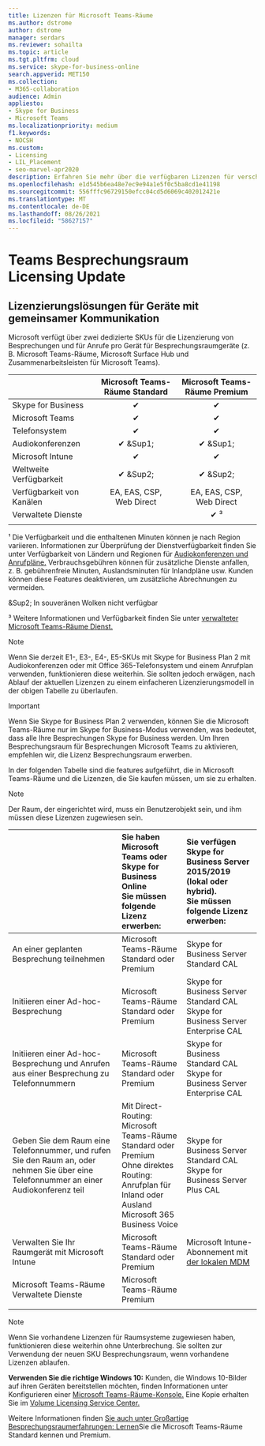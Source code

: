 ```yaml
---
title: Lizenzen für Microsoft Teams-Räume
ms.author: dstrome
author: dstrome
manager: serdars
ms.reviewer: sohailta
ms.topic: article
ms.tgt.pltfrm: cloud
ms.service: skype-for-business-online
search.appverid: MET150
ms.collection:
- M365-collaboration
audience: Admin
appliesto:
- Skype for Business
- Microsoft Teams
ms.localizationpriority: medium
f1.keywords:
- NOCSH
ms.custom:
- Licensing
- LIL_Placement
- seo-marvel-apr2020
description: Erfahren Sie mehr über die verfügbaren Lizenzen für verschiedene Arten von Anruf- und Besprechungsfunktionen in Microsoft Teams-Räume.
ms.openlocfilehash: e1d545b6ea48e7ec9e94a1e5f0c5ba8cd1e41198
ms.sourcegitcommit: 556fffc96729150efcc04cd5d6069c402012421e
ms.translationtype: MT
ms.contentlocale: de-DE
ms.lasthandoff: 08/26/2021
ms.locfileid: "58627157"
---
```

# <a name="teams-meeting-room-licensing-update"></a>Teams Besprechungsraum Licensing Update

## <a name="licensing-solutions-for-shared-communication-devices"></a>Lizenzierungslösungen für Geräte mit gemeinsamer Kommunikation

Microsoft verfügt über zwei dedizierte SKUs für die Lizenzierung von Besprechungen und für Anrufe pro Gerät für Besprechungsraumgeräte (z. B. Microsoft Teams-Räume, Microsoft Surface Hub und Zusammenarbeitsleisten für Microsoft Teams).

|&nbsp;|Microsoft Teams-Räume Standard |Microsoft Teams-Räume Premium |
|:--- |:---: |:---: |
|Skype for Business |&#x2714;| &#x2714;|
|Microsoft Teams|  &#x2714;|  &#x2714;|
|Telefonsystem|  &#x2714;|  &#x2714;|
|Audiokonferenzen|&#x2714; &Sup1;|&#x2714; &Sup1;|
|Microsoft Intune|&#x2714;|&#x2714;|  
|Weltweite Verfügbarkeit | &#x2714; &Sup2;| &#x2714; &Sup2;|
|Verfügbarkeit von Kanälen | EA, EAS, CSP, <br/>Web Direct | EA, EAS, CSP, <br/>Web Direct |
|Verwaltete Dienste | | &#x2714; &sup3;|
| | | |

&sup1; Die Verfügbarkeit und die enthaltenen Minuten können je nach Region variieren. Informationen zur Überprüfung der Dienstverfügbarkeit finden Sie unter Verfügbarkeit von Ländern und Regionen für [Audiokonferenzen und Anrufpläne.](/microsoftteams/country-and-region-availability-for-audio-conferencing-and-calling-plans) Verbrauchsgebühren können für zusätzliche Dienste anfallen, z. B. gebührenfreie Minuten, Auslandsminuten für Inlandpläne usw. Kunden können diese Features deaktivieren, um zusätzliche Abrechnungen zu vermeiden.  

&Sup2; In souveränen Wolken nicht verfügbar  

&sup3; Weitere Informationen und Verfügbarkeit finden Sie unter [verwalteter Microsoft Teams-Räume Dienst.](microsoft-teams-rooms-premium.md)

> [!NOTE]
> Wenn Sie derzeit E1-, E3-, E4-, E5-SKUs mit Skype for Business Plan 2 mit Audiokonferenzen oder mit Office 365-Telefonsystem und einem Anrufplan verwenden, funktionieren diese weiterhin. Sie sollten jedoch erwägen, nach Ablauf der aktuellen Lizenzen zu einem einfacheren Lizenzierungsmodell in der obigen Tabelle zu überlaufen.

> [!IMPORTANT]
> Wenn Sie Skype for Business Plan 2 verwenden, können Sie die Microsoft Teams-Räume nur im Skype for Business-Modus verwenden, was bedeutet, dass alle Ihre Besprechungen Skype for Business werden. Um Ihren Besprechungsraum für Besprechungen Microsoft Teams zu aktivieren, empfehlen wir, die Lizenz Besprechungsraum erwerben. 

In der folgenden Tabelle sind die features aufgeführt, die in Microsoft Teams-Räume und die Lizenzen, die Sie kaufen müssen, um sie zu erhalten.
  
> [!NOTE]
> Der Raum, der eingerichtet wird, muss ein Benutzerobjekt sein, und ihm müssen diese Lizenzen zugewiesen sein.

| &nbsp; | Sie haben Microsoft Teams oder Skype for Business Online <br/> Sie müssen folgende Lizenz erwerben:   |Sie verfügen Skype for Business Server 2015/2019 (lokal oder hybrid). <br/> Sie müssen folgende Lizenz erwerben:|
|:-----|:-----|:-----|
|An einer geplanten Besprechung teilnehmen  | Microsoft Teams-Räume Standard oder Premium  |Skype for Business Server Standard CAL  |
|Initiieren einer Ad-hoc-Besprechung | Microsoft Teams-Räume Standard oder Premium  |Skype for Business Server Standard CAL  <br/> Skype for Business Server Enterprise CAL|
|Initiieren einer Ad-hoc-Besprechung und Anrufen aus einer Besprechung zu Telefonnummern |  Microsoft Teams-Räume Standard oder Premium |Skype for Business Standard CAL  <br/> Skype for Business Server Enterprise CAL|
|Geben Sie dem Raum eine Telefonnummer, und rufen Sie den Raum an, oder nehmen Sie über eine Telefonnummer an einer Audiokonferenz teil  | Mit Direct-Routing: Microsoft Teams-Räume Standard oder Premium<br/>Ohne direktes Routing: Anrufplan für Inland oder Ausland<br/>Microsoft 365 Business Voice  |Skype for Business Server Standard CAL  <br/> Skype for Business Server Plus CAL  |
|Verwalten Sie Ihr Raumgerät mit Microsoft Intune |Microsoft Teams-Räume Standard oder Premium  |Microsoft Intune-Abonnement mit [der lokalen MDM](/configmgr/mdm/plan-design/plan-on-premises-mdm) |
|Microsoft Teams-Räume Verwaltete Dienste | Microsoft Teams-Räume Premium ||
| |||

> [!NOTE]
> Wenn Sie vorhandene Lizenzen für Raumsysteme zugewiesen haben, funktionieren diese weiterhin ohne Unterbrechung. Sie sollten zur Verwendung der neuen SKU Besprechungsraum, wenn vorhandene Lizenzen ablaufen.  

 **Verwenden Sie die richtige Windows 10:** Kunden, die Windows 10-Bilder auf ihren Geräten bereitstellen möchten, finden Informationen unter Konfigurieren einer [Microsoft Teams-Räume-Konsole.](./console.md) Eine Kopie erhalten Sie im [Volume Licensing Service Center.](https://www.microsoft.com/Licensing/servicecenter/) 
 
 Weitere Informationen finden [Sie auch unter Großartige Besprechungsraumerfahrungen: Lernen](https://www.microsoft.com/microsoft-365/blog/2020/07/21/microsoft-teams-meetings-hybrid-workplace-options/)Sie die Microsoft Teams-Räume Standard kennen und Premium.